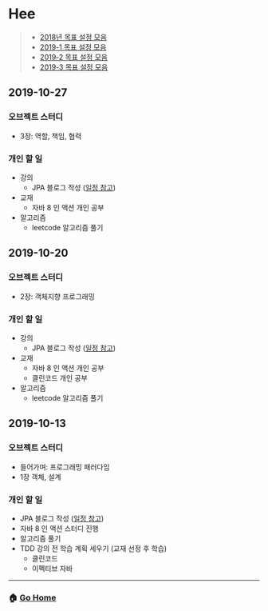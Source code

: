 # Hee

> - [2018년 목표 설정 모음](/hee/2018-goals.md)
> - [2019-1 목표 설정 모음](/hee/2019-1-goals.md)
> - [2019-2 목표 설정 모음](/hee/2019-2-goals.md)
> - [2019-3 목표 설정 모음](/hee/2019-3-goals.md)

## 2019-10-27
### 오브젝트 스터디
- 3장: 역할, 책임, 협력
### 개인 할 일
- 강의 
  - JPA 블로그 작성 ([일정 참고](https://github.com/team-zunior/orm-jpa-basic))
- 교재 
  - 자바 8 인 액션 개인 공부 
- 알고리즘 
  - leetcode 알고리즘 풀기
  
## 2019-10-20
### 오브젝트 스터디
- 2장: 객체지향 프로그래밍
### 개인 할 일
- 강의 
  - JPA 블로그 작성 ([일정 참고](https://github.com/team-zunior/orm-jpa-basic))
- 교재 
  - 자바 8 인 액션 개인 공부 
  - 클린코드 개인 공부 
- 알고리즘 
  - leetcode 알고리즘 풀기
  
## 2019-10-13
### 오브젝트 스터디
- 들어가며: 프로그래밍 패러다임
- 1장 객체, 설계
### 개인 할 일
- JPA 블로그 작성 ([일정 참고](https://github.com/team-zunior/orm-jpa-basic))
- 자바 8 인 액션 스터디 진행 
- 알고리즘 풀기
- TDD 강의 전 학습 계획 세우기 (교재 선정 후 학습)
  - 클린코드 
  - 이펙티브 자바

---

### :house: [Go Home](https://github.com/WeareSoft/WWL)
